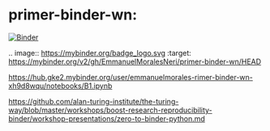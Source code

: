 # primer-binder-wn: 

[![Binder](https://mybinder.org/badge_logo.svg)](https://mybinder.org/v2/gh/EmmanuelMoralesNeri/primer-binder-wn/HEAD)

.. image:: https://mybinder.org/badge_logo.svg
 :target: https://mybinder.org/v2/gh/EmmanuelMoralesNeri/primer-binder-wn/HEAD
 
https://hub.gke2.mybinder.org/user/emmanuelmorales-rimer-binder-wn-xh9d8wqu/notebooks/B1.ipynb

https://github.com/alan-turing-institute/the-turing-way/blob/master/workshops/boost-research-reproducibility-binder/workshop-presentations/zero-to-binder-python.md
